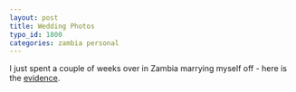 ```yaml
---
layout: post
title: Wedding Photos
typo_id: 1800
categories: zambia personal
---
```

I just spent a couple of weeks over in Zambia marrying myself off - here is the [evidence](http://picasaweb.google.com/burnettk/OlgaAndKevinSWeddingFestivities).
